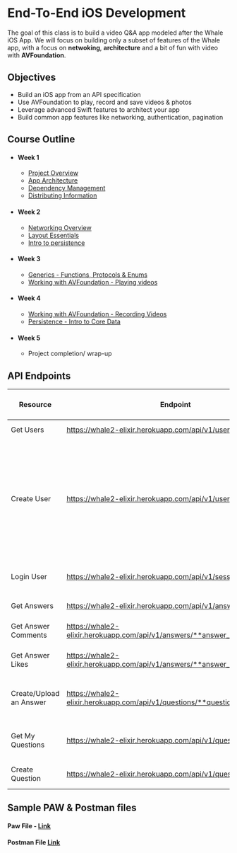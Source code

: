 # End-To-End iOS Development

The goal of this class is to build a video Q&A app modeled after the Whale iOS App. We will focus on building only a subset of features of the Whale app, with a focus on **netwoking**, **architecture** and a bit of fun with video with **AVFoundation**. 

## Objectives

- Build an iOS app from an API specification
- Use AVFoundation to play, record and save videos & photos
- Leverage advanced Swift features to architect your app
- Build common app features like networking, authentication, pagination

## Course Outline

- #### Week 1
    - [Project Overview](01-Assigned-Project)
    - [App Architecture](02-App-architecture)
    - [Dependency Management](03-Dependency-Management)
    - [Distributing Information](04-Distributing-Information)
 
- #### Week 2
    - [Networking Overview](05-Networking-Overview)
    - [Layout Essentials](06-Layout-Essentials)
    - [Intro to persistence](07-Persistence)
 
- #### Week 3
    - [Generics - Functions, Protocols & Enums](08-Generics)
    - [Working with AVFoundation - Playing videos](09-Working-with-AVFoundation-Playing-Videos)

- #### Week 4
    - [Working with AVFoundation - Recording Videos](10-Working-with-AVFoundation-Recording-Videos)
    - [Persistence - Intro to Core Data](11-Persistence-Into-to-Core-Data)
    
- #### Week 5
    - Project completion/ wrap-up
 
 ## API Endpoints

| Resource                | Endpoint                                                                     | Request Type | URL Parameters                    | Body                                                                                                            | Body Type       | Needs Authorization Header | Description                                                                                                  |
|-------------------------|------------------------------------------------------------------------------|--------------|-----------------------------------|-----------------------------------------------------------------------------------------------------------------|-----------------|----------------------------|--------------------------------------------------------------------------------------------------------------|
| Get Users               | https://whale2-elixir.herokuapp.com/api/v1/users                             | GET          | per_page: Intpage: Int            | -                                                                                                               | JSON            | False                      | Fetches all Users                                                                                            |
| Create User             | https://whale2-elixir.herokuapp.com/api/v1/users                             | POST         | -                                 | email: String first_name: String last_name: String password: String username: String image_url: Optional - File | JSON/ Multipart | False                      | Creates a User. If the image_url is passed in with a file, the profile photo of the user is uploaded as well |
| Login User              | https://whale2-elixir.herokuapp.com/api/v1/sessions                          | POST         | username: String password: String | -                                                                                                               | -               | False                      | Login a User                                                                                                 |
| Get Answers             | https://whale2-elixir.herokuapp.com/api/v1/answers                           | GET          | per_page: Intpage: Int            | -                                                                                                               | -               | True                       | Fetches all Answers                                                                                          |
| Get Answer Comments     | https://whale2-elixir.herokuapp.com/api/v1/answers/**answer_id**/comments    | GET          | per_page: Intpage: Int            | -                                                                                                               | -               | True                       | Fetches all comments for an Answer                                                                           |
| Get Answer Likes        | https://whale2-elixir.herokuapp.com/api/v1/answers/**answer_id**/likes       | GET          | per_page: Intpage: Int            | -                                                                                                               | -               | True                       | Fetches all likes for an Answer                                                                              |
| Create/Upload an Answer | https://whale2-elixir.herokuapp.com/api/v1/questions/**question_id**/answers | POST         | -                                 | video: File thumbnail: File                                                                                     | Multipart       | True                       | Creates an Answer; uploads the answer video and thumbnail                                                    |
| Get My Questions        | https://whale2-elixir.herokuapp.com/api/v1/questions                         | GET          | per_page: Intpage: Int            | -                                                                                                               | -               | True                       | Fetches all questions for a logged in User                                                                   |
| Create Question         | https://whale2-elixir.herokuapp.com/api/v1/questions                         | POST         | -                                 | receiver_id: Intcontent: String                                                                                 | JSON            | True                       | Creates a question for a User(receiver)                                                                      |


## Sample PAW & Postman files
#### Paw File - [Link](Whale.paw)

#### Postman File [Link](Whale.postman_collection.json)